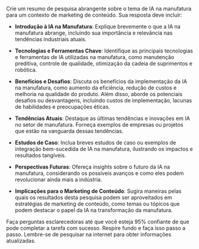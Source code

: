  
Crie um resumo de pesquisa abrangente sobre o tema de IA na manufatura para um contexto de marketing de conteúdo. Sua resposta deve incluir:

- **Introdução à IA na Manufatura**: Explique brevemente o que a IA na manufatura abrange, incluindo sua importância e relevância nas tendências industriais atuais.
  
- **Tecnologias e Ferramentas Chave**: Identifique as principais tecnologias e ferramentas de IA utilizadas na manufatura, como manutenção preditiva, controle de qualidade, otimização da cadeia de suprimentos e robótica.
  
- **Benefícios e Desafios**: Discuta os benefícios da implementação da IA na manufatura, como aumento da eficiência, redução de custos e melhoria na qualidade do produto. Além disso, aborde os potenciais desafios ou desvantagens, incluindo custos de implementação, lacunas de habilidades e preocupações éticas.
  
- **Tendências Atuais**: Destaque as últimas tendências e inovações em IA no setor de manufatura. Forneça exemplos de empresas ou projetos que estão na vanguarda dessas tendências.
  
- **Estudos de Caso**: Inclua breves estudos de caso ou exemplos de integração bem-sucedida de IA na manufatura, ilustrando os impactos e resultados tangíveis.
  
- **Perspectivas Futuras**: Ofereça insights sobre o futuro da IA na manufatura, considerando os possíveis avanços e como eles podem revolucionar ainda mais a indústria.
  
- **Implicações para o Marketing de Conteúdo**: Sugira maneiras pelas quais os resultados desta pesquisa podem ser aproveitados em estratégias de marketing de conteúdo, como temas ou tópicos que podem destacar o papel da IA na transformação da manufatura.

Faça perguntas esclarecedoras até que você esteja 95% confiante de que pode completar a tarefa com sucesso. Respire fundo e faça isso passo a passo. Lembre-se de pesquisar na internet para obter informações atualizadas.
```